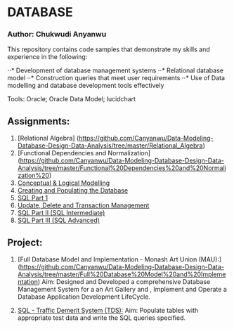 # DATABASE

### Author:  Chukwudi Anyanwu

This repository contains code samples that demonstrate my skills and  experience in the following:

⋅⋅* Development of database management systems
⋅⋅* Relational database model
⋅⋅* Construction queries that meet user requirements
⋅⋅* Use of Data modelling and database development tools effectively

Tools:  Oracle;  Oracle Data Model;  lucidchart

## Assignments:
1.	[Relational Algebra] (https://github.com/Canyanwu/Data-Modeling-Database-Design-Data-Analysis/tree/master/Relational_Algebra)
2.	[Functional Dependencies and Normalization] (https://github.com/Canyanwu/Data-Modeling-Database-Design-Data-Analysis/tree/master/Functional%20Dependencies%20and%20Normalization%20)
3.	[Conceptual  & Logical Modelling](https://github.com/Canyanwu/Data-Modeling-Database-Design-Data-Analysis/tree/master/Logical%20Model)
4.	[Creating and Populating the Database](https://github.com/Canyanwu/Data-Modeling-Database-Design-Data-Analysis/tree/master/Creating%20and%20Populating%20the%20Database)
5.	[SQL Part 1](https://github.com/Canyanwu/Data-Modeling-Database-Design-Data-Analysis/tree/master/SQL%20Part%201)
6.	[Update, Delete and Transaction Management](https://github.com/Canyanwu/Data-Modeling-Database-Design-Data-Analysis/tree/master/Update%2C%20Delete%20and%20Transaction%20Management)
7.	[SQL Part II (SQL Intermediate)](https://github.com/Canyanwu/Data-Modeling-Database-Design-Data-Analysis/tree/master/SQL%20Part%20II%20(SQL%20Intermediate))
8.	[SQL Part III (SQL Advanced)](https://github.com/Canyanwu/Data-Modeling-Database-Design-Data-Analysis/tree/master/SQL%20Part%20II%20(SQL%20Intermediate))

## Project:
1.	[Full Database Model and Implementation - Monash Art Union (MAU):] (https://github.com/Canyanwu/Data-Modeling-Database-Design-Data-Analysis/tree/master/Full%20Database%20Model%20and%20Implementation)
Aim: 	Designed and Developed a comprehensive Database Management System for a an Art Gallery and , Implement and Operate a Database Application Development LifeCycle.

2.	[SQL - Traffic Demerit System (TDS):](https://github.com/Canyanwu/Data-Modeling-Database-Design-Data-Analysis/tree/master/SQL%20-%20Traffic%20Demerit%20System%20(TDS))
Aim: 	Populate tables with appropriate test data and write the SQL queries specified.
